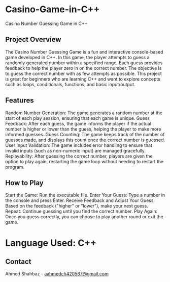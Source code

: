 # Casino-Game-in-C++

Casino Number Guessing Game in C++

## Project Overview

The Casino Number Guessing Game is a fun and interactive console-based game developed in C++. In this game, the player attempts to guess a randomly generated number within a specified range. Each guess provides feedback to help the player zero in on the correct number. The objective is to guess the correct number with as few attempts as possible. This project is great for beginners who are learning C++ and want to explore concepts such as loops, conditionals, functions, and basic input/output.

## Features

Random Number Generation: The game generates a random number at the start of each play session, ensuring that each game is unique.
Guess Feedback: After each guess, the game informs the player if the actual number is higher or lower than the guess, helping the player to make more informed guesses.
Guess Counting: The game keeps track of the number of guesses made, and displays this count once the correct number is guessed.
User Input Validation: The game includes error handling to ensure that invalid inputs (such as non-numeric input) are managed gracefully.
Replayability: After guessing the correct number, players are given the option to play again, restarting the game loop without needing to restart the program.

## How to Play

Start the Game: Run the executable file.
Enter Your Guess: Type a number in the console and press Enter.
Receive Feedback and Adjust Your Guess: Based on the feedback ("higher" or "lower"), make your next guess.
Repeat: Continue guessing until you find the correct number.
Play Again: Once you guess correctly, you can choose to play another round or exit the game.

# Language Used: C++

## Contact
Ahmed Shahbaz - aahmedch420567@gmail.com
